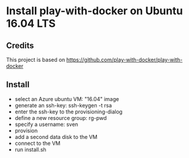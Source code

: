 # Install play-with-docker on Ubuntu 16.04 LTS

## Credits
This project is based on https://github.com/play-with-docker/play-with-docker

## Install

- select an Azure ubuntu VM: "16.04" image
- generate an ssh-key: ssh-keygen -t rsa
- enter the ssh-key to the provisioning-dialog
- define a new resource group: rg-pwd
- specify a username: sven
- provision
- add a second data disk to the VM
- connect to the VM
- run install.sh


